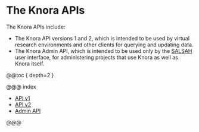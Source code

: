 <!---
Copyright © 2015-2018 the contributors (see Contributors.md).

This file is part of Knora.

Knora is free software: you can redistribute it and/or modify
it under the terms of the GNU Affero General Public License as published
by the Free Software Foundation, either version 3 of the License, or
(at your option) any later version.

Knora is distributed in the hope that it will be useful,
but WITHOUT ANY WARRANTY; without even the implied warranty of
MERCHANTABILITY or FITNESS FOR A PARTICULAR PURPOSE.  See the
GNU Affero General Public License for more details.

You should have received a copy of the GNU Affero General Public
License along with Knora.  If not, see <http://www.gnu.org/licenses/>.
-->

# The Knora APIs

The Knora APIs include:

* The Knora API versions 1 and 2, which is intended to be used by
  virtual research environments and other clients for querying and updating
  data.
* The Knora Admin API, which is intended to be used only by the
  [SALSAH](https://github.com/dhlab-basel/Salsah) user interface, for
  administering projects that use Knora as well as Knora itself.

@@toc { depth=2 }

@@@ index

* [API v1](api-v1/index.md)
* [API v2](api-v2/index.md)
* [Admin API](api-admin/index.md)

@@@
